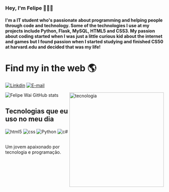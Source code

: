 ### Hey, I'm Felipe 👋🧑‍💻

#### I'm a IT student who's passionate about programming and helping people through code and technology. Some of the technologies I use at my projects include Python, Flask, MySQL, HTML5 and CSS3. My passion about coding started when I was just a little curious kid about the internet and games but I found passion when I started studying and finished CS50 at harvard.edu and decided that was my life!

# Find my in the web 🌎
[![Linkdin](https://img.shields.io/badge/LinkedIn-0077B5?style=for-the-badge&logo=linkedin&logoColor=white)](https://www.linkedin.com/in/felipewai/)
[![E-mail](https://img.shields.io/badge/Gmail-D14836?style=for-the-badge&logo=gmail&logoColor=white)](mailto:felipe.losadawai@hotmail.com)

![Felipe Wai GitHub stats](https://github-readme-stats.vercel.app/api?username=FelipeWai&show_icons=true&bg_color=00000000) <img alt="tecnologia" src="https://user-images.githubusercontent.com/63527881/219059621-3fc72f3f-ccab-4ad3-b570-2163d692a2a0.png" min-width="300px" max-width="300px" width="300px" align="right"/>


## Tecnologias que eu uso no meu dia

<div style= "display: inline_block">
  <img align = "center" alt="html5" src="https://img.shields.io/badge/HTML5-E34F26?style=for-the-badge&logo=html5&logoColor=white" />
  <img align = "center" alt="css" src="https://img.shields.io/badge/CSS3-1572B6?style=for-the-badge&logo=css3&logoColor=white" />
  <img align = "center" alt="Python" src="https://img.shields.io/badge/Python-F7DF1E?style=for-the-badge&logo=javascript&logoColor=black" />
  <img align = "center" alt="c#" src="https://img.shields.io/badge/C%23-239120?style=for-the-badge&logo=c-sharp&logoColor=white" />
</div></br>

 Um jovem apaixonado por tecnologia e programação.
